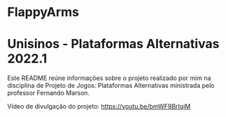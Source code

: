 # FlappyArms

# Unisinos - Plataformas Alternativas 2022.1

Este README reúne informações sobre o projeto realizado por mim na disciplina de Projeto de Jogos: Plataformas Alternativas ministrada pelo professor Fernando Marson.

Vídeo de divulgação do projeto: https://youtu.be/bmWF9BrIqiM
